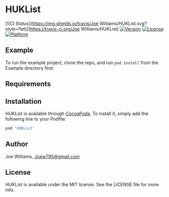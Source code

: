 # HUKList

[![CI Status](https://img.shields.io/travis/Joe Williams/HUKList.svg?style=flat)](https://travis-ci.org/Joe Williams/HUKList)
[![Version](https://img.shields.io/cocoapods/v/HUKList.svg?style=flat)](https://cocoapods.org/pods/HUKList)
[![License](https://img.shields.io/cocoapods/l/HUKList.svg?style=flat)](https://cocoapods.org/pods/HUKList)
[![Platform](https://img.shields.io/cocoapods/p/HUKList.svg?style=flat)](https://cocoapods.org/pods/HUKList)

## Example

To run the example project, clone the repo, and run `pod install` from the Example directory first.

## Requirements

## Installation

HUKList is available through [CocoaPods](https://cocoapods.org). To install
it, simply add the following line to your Podfile:

```ruby
pod 'HUKList'
```

## Author

Joe Williams, Joew795@gmail.com

## License

HUKList is available under the MIT license. See the LICENSE file for more info.
